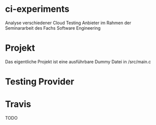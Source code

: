 # ci-experiments
Analyse verschiedener Cloud Testing Anbieter im Rahmen der Seminararbeit des Fachs Software Engineering

# Projekt
Das eigentliche Projekt ist eine ausführbare Dummy Datei in /src/main.c

# Testing Provider

# Travis
TODO
